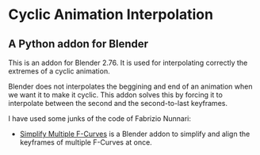 # Cyclic Animation Interpolation
## A Python addon for Blender

This is an addon for Blender 2.76. It is used for interpolating correctly the extremes of a cyclic animation.

Blender does not interpolates the beggining and end of an animation when we want it to make it cyclic. This addon solves this by forcing it to interpolate between the second and the second-to-last keyframes.

I have used some junks of the code of Fabrizio Nunnari:
* [Simplify Multiple F-Curves](https://developer.blender.org/T36097) is a Blender addon to simplify and align the keyframes of multiple F-Curves at once.





